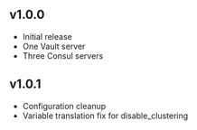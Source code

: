 ## v1.0.0

- Initial release
 - One Vault server
 - Three Consul servers

## v1.0.1

- Configuration cleanup
- Variable translation fix for disable_clustering
